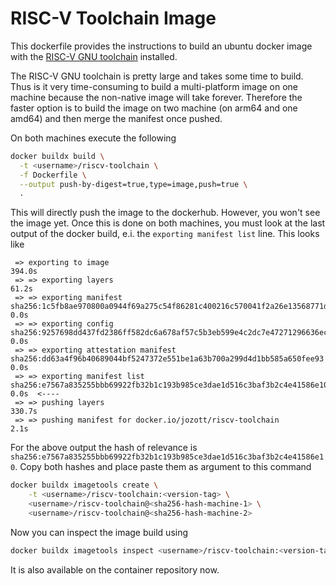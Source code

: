 # RISC-V Toolchain Image

This dockerfile provides the instructions to build an ubuntu docker image with the [RISC-V
GNU toolchain]() installed.

The RISC-V GNU toolchain is pretty large and takes some time to build.
Thus is it very time-consuming to build a multi-platform image on one machine
because the non-native image will take forever.
Therefore the faster option is to build the image on two machine (on arm64 and one amd64) and
then merge the manifest once pushed.

On both machines execute the following

```bash
docker buildx build \
  -t <username>/riscv-toolchain \
  -f Dockerfile \
  --output push-by-digest=true,type=image,push=true \
  .
```

This will directly push the image to the dockerhub. However, you won't see the image yet.
Once this is done on both machines, you must look at the last output of the docker build, e.i.
the `exporting manifest list` line.
This looks like

```
 => exporting to image                                                                                      394.0s
 => => exporting layers                                                                                      61.2s
 => => exporting manifest sha256:1c5fb8ae970800a0944f69a275c54f86281c400216c570041f2a26e13568771d             0.0s
 => => exporting config sha256:9257698dd437fd2386ff582dc6a678af57c5b3eb599e4c2dc7e47271296636ec               0.0s
 => => exporting attestation manifest sha256:dd63a4f96b40689044bf5247372e551be1a63b700a299d4d1bb585a650fee93  0.0s
 => => exporting manifest list sha256:e7567a835255bbb69922fb32b1c193b985ce3dae1d516c3baf3b2c4e41586e10        0.0s  <----
 => => pushing layers                                                                                       330.7s
 => => pushing manifest for docker.io/jozott/riscv-toolchain                                                  2.1s
```

For the above output the hash of relevance is `sha256:e7567a835255bbb69922fb32b1c193b985ce3dae1d516c3baf3b2c4e41586e10`.
Copy both hashes and place paste them as argument to this command

```bash
docker buildx imagetools create \
    -t <username>/riscv-toolchain:<version-tag> \
    <username>/riscv-toolchain@<sha256-hash-machine-1> \
    <username>/riscv-toolchain@<sha256-hash-machine-2>
```

Now you can inspect the image build using

```bash
docker buildx imagetools inspect <username>/riscv-toolchain:<version-tag>
```

It is also available on the container repository now.

